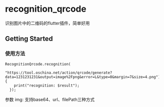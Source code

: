 # recognition_qrcode

识别图片中的二维码的flutter插件，简单好用

## Getting Started

### 使用方法
```
RecognitionQrcode.recognition(
                        "https://tool.oschina.net/action/qrcode/generate?data=1231231231&output=image%2Fpng&error=L&type=0&margin=7&size=4.png").then((result) {
    print("recognition: $result");
  });
```
参数 img: 支持base64、url、filePath三种方式
